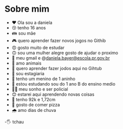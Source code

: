 # Sobre mim 
- :heart:  Ola sou a daniela 
- :kissing_closed_eyes: tenho 16 anos
- :family: sou mãe 
- :video_game: quero aprender fazer novos jogos no Githib
- :heart_eyes: gosto muito de estudar 
-  :upside_down_face: sou uma mulher alegre gosto de ajudar o proximo
-  :hand_over_mouth:   meu gmail e @daniela.bayer@escola.pr.gov.br
- :hugs: amo animais 
- :revolving_hearts: quero aprender fazer jodos aqui no Gihtub 
- :baby: sou estagiaria 
- :boy: tenho um menino de 1 aninho
-  :cherry_blossom:	 estou estudando sou do 1 ano B do ensino medio 
-  :policewoman:  meu sonho e ser policial
-  😊  estarei aqui aprendendo novas coisas
-   💞 tenho 92k e 1,72cm
- 🍕 gosto de comer pizza
- 🌧 amo dias de chuva


-🖐  tchau 
